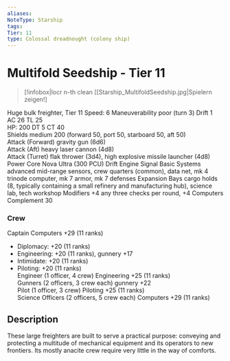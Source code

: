```yaml
---
aliases: 
NoteType: Starship
tags: 
Tier: 11
type: Colossal dreadnought (colony ship)
---
```


# Multifold Seedship - Tier 11

> [!infobox|locr n-th clean
>  [[Starship_MultifoldSeedship.jpg|Spielern zeigen!]
> 
Huge bulk freighter, Tier 11
Speed: 6
Maneuverability poor (turn 3)
Drift 1  
AC 26
TL 25  
HP: 200
DT 5
CT 40  
Shields medium 200 (forward 50, port 50, starboard 50, aft 50)  
Attack (Forward) gravity gun (6d6)  
Attack (Aft) heavy laser cannon (4d8)  
Attack (Turret) flak thrower (3d4), high explosive missile launcher (4d8)  
Power Core Nova Ultra (300 PCU)
Drift Engine Signal Basic
Systems advanced mid-range sensors, crew quarters (common), data net, mk 4 trinode computer, mk 7 armor, mk 7 defenses
Expansion Bays cargo holds (8, typically containing a small refinery and manufacturing hub), science lab, tech workshop
Modifiers +4 any three checks per round, +4 Computers
Complement 30

### Crew

Captain Computers +29 (11 ranks)
  - Diplomacy: +20 (11 ranks)
  - Engineering: +20 (11 ranks), gunnery +17
  - Intimidate: +20 (11 ranks)
  - Piloting: +20 (11 ranks)  
Engineer (1 officer, 4 crew) Engineering +25 (11 ranks)  
Gunners (2 officers, 3 crew each) gunnery +22  
Pilot (1 officer, 3 crew) Piloting +25 (11 ranks)  
Science Officers (2 officers, 5 crew each) Computers +29 (11 ranks)

## Description

These large freighters are built to serve a practical purpose: conveying and protecting a multitude of mechanical equipment and its operators to new frontiers. Its mostly anacite crew require very little in the way of comforts.

